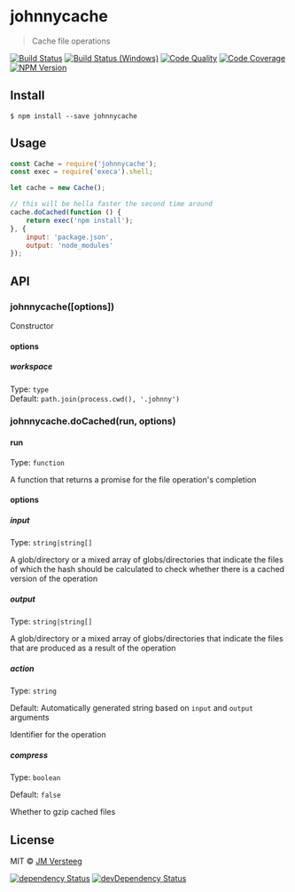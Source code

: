 # johnnycache

> Cache file operations

[![Build Status][travis-image]][travis-url]
[![Build Status (Windows)][appveyor-image]][appveyor-url]
[![Code Quality][codeclimate-image]][codeclimate-url]
[![Code Coverage][coveralls-image]][coveralls-url]
[![NPM Version][npm-image]][npm-url]

## Install

```
$ npm install --save johnnycache
```


## Usage

```js
const Cache = require('johnnycache');
const exec = require('execa').shell;

let cache = new Cache();

// this will be hella faster the second time around
cache.doCached(function () {
    return exec('npm install');
}, {
    input: 'package.json',
    output: 'node_modules'
});

```


## API

### johnnycache([options])

Constructor

#### options

##### workspace

Type: `type`  
Default: `path.join(process.cwd(), '.johnny')`

### johnnycache.doCached(run, options)

#### run

Type: `function`

A function that returns a promise for the file operation's completion

#### options

##### input

Type: `string|string[]`

A glob/directory or a mixed array of globs/directories that indicate the files of which the hash should be calculated to check whether there is a cached version of the operation

##### output

Type: `string|string[]`

A glob/directory or a mixed array of globs/directories that indicate the files that are produced as a result of the operation

##### action

Type: `string`

Default: Automatically generated string based on `input` and `output` arguments

Identifier for the operation

##### compress

Type: `boolean`

Default: `false`

Whether to gzip cached files

## License

MIT © [JM Versteeg](http://github.com/jmversteeg)

[![dependency Status][david-image]][david-url]
[![devDependency Status][david-dev-image]][david-dev-url]

[travis-image]: https://img.shields.io/travis/jmversteeg/johnnycache.svg?style=flat-square
[travis-url]: https://travis-ci.org/jmversteeg/johnnycache

[appveyor-image]: https://img.shields.io/appveyor/ci/jmversteeg/johnnycache.svg?style=flat-square&label=build+(Windows)
[appveyor-url]: https://ci.appveyor.com/project/jmversteeg/johnnycache

[codeclimate-image]: https://img.shields.io/codeclimate/github/jmversteeg/johnnycache.svg?style=flat-square
[codeclimate-url]: https://codeclimate.com/github/jmversteeg/johnnycache

[david-image]: https://img.shields.io/david/jmversteeg/johnnycache.svg?style=flat-square
[david-url]: https://david-dm.org/jmversteeg/johnnycache

[david-dev-image]: https://img.shields.io/david/dev/jmversteeg/johnnycache.svg?style=flat-square
[david-dev-url]: https://david-dm.org/jmversteeg/johnnycache#info=devDependencies

[coveralls-image]: https://img.shields.io/coveralls/jmversteeg/johnnycache.svg?style=flat-square
[coveralls-url]: https://coveralls.io/r/jmversteeg/johnnycache

[npm-image]: https://img.shields.io/npm/v/johnnycache.svg?style=flat-square
[npm-url]: https://www.npmjs.com/package/johnnycache
